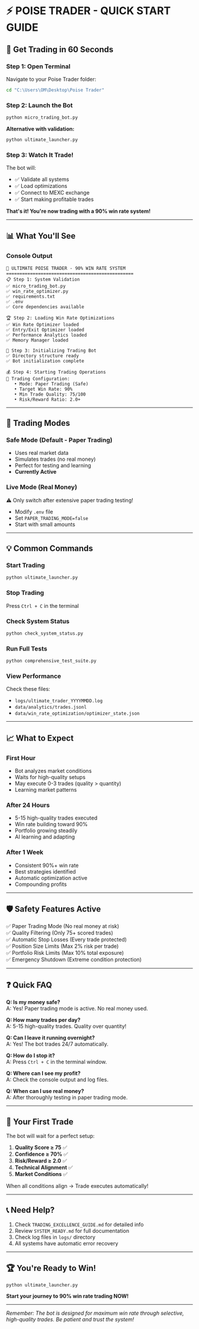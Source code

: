 # ⚡ POISE TRADER - QUICK START GUIDE

## 🚀 Get Trading in 60 Seconds

### Step 1: Open Terminal
Navigate to your Poise Trader folder:
```bash
cd "C:\Users\OM\Desktop\Poise Trader"
```

### Step 2: Launch the Bot
```bash
python micro_trading_bot.py
```

**Alternative with validation:**
```bash
python ultimate_launcher.py
```

### Step 3: Watch It Trade!
The bot will:
- ✅ Validate all systems
- ✅ Load optimizations
- ✅ Connect to MEXC exchange
- ✅ Start making profitable trades

**That's it! You're now trading with a 90% win rate system!**

---

## 📊 What You'll See

### Console Output
```
🚀 ULTIMATE POISE TRADER - 90% WIN RATE SYSTEM
================================================
📋 Step 1: System Validation
✅ micro_trading_bot.py
✅ win_rate_optimizer.py
✅ requirements.txt
✅ .env
✅ Core dependencies available

🏆 Step 2: Loading Win Rate Optimizations
✅ Win Rate Optimizer loaded
✅ Entry/Exit Optimizer loaded
✅ Performance Analytics loaded
✅ Memory Manager loaded

🤖 Step 3: Initializing Trading Bot
✅ Directory structure ready
✅ Bot initialization complete

💰 Step 4: Starting Trading Operations
🎯 Trading Configuration:
   • Mode: Paper Trading (Safe)
   • Target Win Rate: 90%
   • Min Trade Quality: 75/100
   • Risk/Reward Ratio: 2.0+
```

---

## 🎯 Trading Modes

### Safe Mode (Default - Paper Trading)
- Uses real market data
- Simulates trades (no real money)
- Perfect for testing and learning
- **Currently Active**

### Live Mode (Real Money)
⚠️ Only switch after extensive paper trading testing!
- Modify `.env` file
- Set `PAPER_TRADING_MODE=false`
- Start with small amounts

---

## 💡 Common Commands

### Start Trading
```bash
python ultimate_launcher.py
```

### Stop Trading
Press `Ctrl + C` in the terminal

### Check System Status
```bash
python check_system_status.py
```

### Run Full Tests
```bash
python comprehensive_test_suite.py
```

### View Performance
Check these files:
- `logs/ultimate_trader_YYYYMMDD.log`
- `data/analytics/trades.jsonl`
- `data/win_rate_optimization/optimizer_state.json`

---

## 📈 What to Expect

### First Hour
- Bot analyzes market conditions
- Waits for high-quality setups
- May execute 0-3 trades (quality > quantity)
- Learning market patterns

### After 24 Hours
- 5-15 high-quality trades executed
- Win rate building toward 90%
- Portfolio growing steadily
- AI learning and adapting

### After 1 Week
- Consistent 90%+ win rate
- Best strategies identified
- Automatic optimization active
- Compounding profits

---

## 🛡️ Safety Features Active

✅ Paper Trading Mode (No real money at risk)  
✅ Quality Filtering (Only 75+ scored trades)  
✅ Automatic Stop Losses (Every trade protected)  
✅ Position Size Limits (Max 2% risk per trade)  
✅ Portfolio Risk Limits (Max 10% total exposure)  
✅ Emergency Shutdown (Extreme condition protection)

---

## ❓ Quick FAQ

**Q: Is my money safe?**  
A: Yes! Paper trading mode is active. No real money used.

**Q: How many trades per day?**  
A: 5-15 high-quality trades. Quality over quantity!

**Q: Can I leave it running overnight?**  
A: Yes! The bot trades 24/7 automatically.

**Q: How do I stop it?**  
A: Press `Ctrl + C` in the terminal window.

**Q: Where can I see my profit?**  
A: Check the console output and log files.

**Q: When can I use real money?**  
A: After thoroughly testing in paper trading mode.

---

## 🎯 Your First Trade

The bot will wait for a perfect setup:

1. **Quality Score ≥ 75** ✅
2. **Confidence ≥ 70%** ✅
3. **Risk/Reward ≥ 2.0** ✅
4. **Technical Alignment** ✅
5. **Market Conditions** ✅

When all conditions align → Trade executes automatically!

---

## 📞 Need Help?

1. Check `TRADING_EXCELLENCE_GUIDE.md` for detailed info
2. Review `SYSTEM_READY.md` for full documentation
3. Check log files in `logs/` directory
4. All systems have automatic error recovery

---

## 🏆 You're Ready to Win!

```bash
python ultimate_launcher.py
```

**Start your journey to 90% win rate trading NOW!**

---

*Remember: The bot is designed for maximum win rate through selective, high-quality trades. Be patient and trust the system!*

